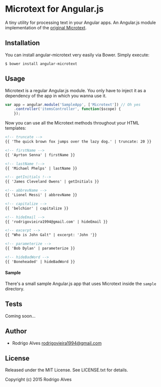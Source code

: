 # Microtext for Angular.js

A tiny utility for processing text in your Angular apps. An Angular.js module implementation of the [original Microtext].

## Installation

You can install angular-microtext very easily via Bower. Simply execute:

`$ bower install angular-microtext`

## Usage

Microtext is a regular Angular.js module. You only have to inject it as a dependency of the app in which you wanna use it.

```javascript
var app = angular.module('SampleApp', ['Microtext']) // Oh yes
    .controller('itemsController', function($scope) {
    });
```

Now you can use all the Microtext methods throughout your HTML templates:

```html
<!-- truncate -->
{{ 'The quick brown fox jumps over the lazy dog.' | truncate: 20 }}

<!-- firstName -->
{{ 'Ayrton Senna' | firstName }}

<!-- lastName !-->
{{ 'Michael Phelps' | lastName }}

<!-- getInitials !-->
{{ 'James Cleveland Owens' | getInitials }}

<!-- abbrevName -->
{{ 'Lionel Messi' | abbrevName }}

<!-- capitalize -->
{{ 'belchior' | capitalize }}

<!-- hideEmail -->
{{ 'rodrigovieira1994@gmail.com' | hideEmail }}

<!-- excerpt -->
{{ "Who is John Galt" | excerpt: 'John '}}

<!-- parameterize -->
{{ 'Bob Dylan' | parameterize }}

<!-- hideBadWord -->
{{ 'Boneheaded' | hideBadWord }}
```

#### Sample

There's a small sample Angular.js app that uses Microtext inside the `sample` directory.

## Tests

Coming soon...

## Author

* Rodrigo Alves <rodrigovieira1994@gmail.com>

## License

Released under the MIT License. See LICENSE.txt for details.

Copyright (c) 2015 Rodrigo Alves

[original Microtext]: https://github.com/rodrigoalvesvieira/microtext.js
